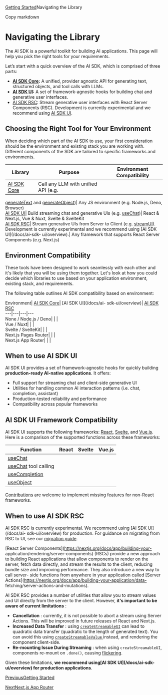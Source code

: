 [Getting Started](/docs/getting-started)Navigating the Library

Copy markdown

# Navigating the Library

The AI SDK is a powerful toolkit for building AI applications. This page will
help you pick the right tools for your requirements.

Let’s start with a quick overview of the AI SDK, which is comprised of three
parts:

  * **[AI SDK Core](/docs/ai-sdk-core/overview):** A unified, provider agnostic API for generating text, structured objects, and tool calls with LLMs.
  * **[AI SDK UI](/docs/ai-sdk-ui/overview):** A set of framework-agnostic hooks for building chat and generative user interfaces.
  * [AI SDK RSC](/docs/ai-sdk-rsc/overview): Stream generative user interfaces with React Server Components (RSC). Development is currently experimental and we recommend using [AI SDK UI](/docs/ai-sdk-ui/overview).

## Choosing the Right Tool for Your Environment

When deciding which part of the AI SDK to use, your first consideration should
be the environment and existing stack you are working with. Different
components of the SDK are tailored to specific frameworks and environments.

Library| Purpose| Environment Compatibility  
---|---|---  
[AI SDK Core](/docs/ai-sdk-core/overview)| Call any LLM with unified API (e.g.
[generateText](/docs/reference/ai-sdk-core/generate-text) and
[generateObject](/docs/reference/ai-sdk-core/generate-object))| Any JS
environment (e.g. Node.js, Deno, Browser)  
[AI SDK UI](/docs/ai-sdk-ui/overview)| Build streaming chat and generative UIs
(e.g. [useChat](/docs/reference/ai-sdk-ui/use-chat))| React & Next.js, Vue &
Nuxt, Svelte & SvelteKit  
[AI SDK RSC](/docs/ai-sdk-rsc/overview)| Stream generative UIs from Server to
Client (e.g. [streamUI](/docs/reference/ai-sdk-rsc/stream-ui)). Development is
currently experimental and we recommend using [AI SDK UI](/docs/ai-sdk-
ui/overview).| Any framework that supports React Server Components (e.g.
Next.js)  
  
## Environment Compatibility

These tools have been designed to work seamlessly with each other and it's
likely that you will be using them together. Let's look at how you could
decide which libraries to use based on your application environment, existing
stack, and requirements.

The following table outlines AI SDK compatibility based on environment:

Environment| [AI SDK Core](/docs/ai-sdk-core/overview)| [AI SDK UI](/docs/ai-
sdk-ui/overview)| [AI SDK RSC](/docs/ai-sdk-rsc/overview)  
---|---|---|---  
None / Node.js / Deno| | |   
Vue / Nuxt| | |   
Svelte / SvelteKit| | |   
Next.js Pages Router| | |   
Next.js App Router| | |   
  
## When to use AI SDK UI

AI SDK UI provides a set of framework-agnostic hooks for quickly building
**production-ready AI-native applications**. It offers:

  * Full support for streaming chat and client-side generative UI
  * Utilities for handling common AI interaction patterns (i.e. chat, completion, assistant)
  * Production-tested reliability and performance
  * Compatibility across popular frameworks

## AI SDK UI Framework Compatibility

AI SDK UI supports the following frameworks: [React](https://react.dev/),
[Svelte](https://svelte.dev/), and [Vue.js](https://vuejs.org/). Here is a
comparison of the supported functions across these frameworks:

Function| React| Svelte| Vue.js  
---|---|---|---  
[useChat](/docs/reference/ai-sdk-ui/use-chat)| | |   
[useChat](/docs/reference/ai-sdk-ui/use-chat) tool calling| | |   
[useCompletion](/docs/reference/ai-sdk-ui/use-completion)| | |   
[useObject](/docs/reference/ai-sdk-ui/use-object)| | |   
  
[Contributions](https://github.com/vercel/ai/blob/main/CONTRIBUTING.md) are
welcome to implement missing features for non-React frameworks.

## When to use AI SDK RSC

AI SDK RSC is currently experimental. We recommend using [AI SDK UI](/docs/ai-
sdk-ui/overview) for production. For guidance on migrating from RSC to UI, see
our [migration guide](/docs/ai-sdk-rsc/migrating-to-ui).

[React Server Components](https://nextjs.org/docs/app/building-your-
application/rendering/server-components) (RSCs) provide a new approach to
building React applications that allow components to render on the server,
fetch data directly, and stream the results to the client, reducing bundle
size and improving performance. They also introduce a new way to call server-
side functions from anywhere in your application called [Server
Actions](https://nextjs.org/docs/app/building-your-application/data-
fetching/server-actions-and-mutations).

AI SDK RSC provides a number of utilities that allow you to stream values and
UI directly from the server to the client. However, **it's important to be
aware of current limitations** :

  * **Cancellation** : currently, it is not possible to abort a stream using Server Actions. This will be improved in future releases of React and Next.js.
  * **Increased Data Transfer** : using [`createStreamableUI`](/docs/reference/ai-sdk-rsc/create-streamable-ui) can lead to quadratic data transfer (quadratic to the length of generated text). You can avoid this using [ `createStreamableValue` ](/docs/reference/ai-sdk-rsc/create-streamable-value) instead, and rendering the component client-side.
  * **Re-mounting Issue During Streaming** : when using `createStreamableUI`, components re-mount on `.done()`, causing [flickering](https://github.com/vercel/ai/issues/2232).

Given these limitations, **we recommend using[AI SDK UI](/docs/ai-sdk-
ui/overview) for production applications**.

[PreviousGetting Started](/docs/getting-started)

[NextNext.js App Router](/docs/getting-started/nextjs-app-router)


